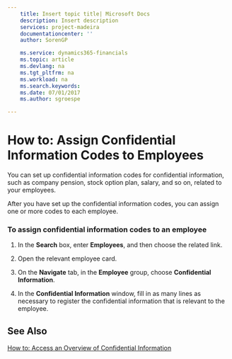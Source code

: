 ```yaml
---
    title: Insert topic title| Microsoft Docs
    description: Insert description
    services: project-madeira
    documentationcenter: ''
    author: SorenGP

    ms.service: dynamics365-financials
    ms.topic: article
    ms.devlang: na
    ms.tgt_pltfrm: na
    ms.workload: na
    ms.search.keywords:
    ms.date: 07/01/2017
    ms.author: sgroespe

---
```

# How to: Assign Confidential Information Codes to Employees
You can set up confidential information codes for confidential information, such as company pension, stock option plan, salary, and so on, related to your employees.  
  
 After you have set up the confidential information codes, you can assign one or more codes to each employee.  
  
### To assign confidential information codes to an employee  
  
1.  In the **Search** box, enter **Employees**, and then choose the related link.  
  
2.  Open the relevant employee card.  
  
3.  On the **Navigate** tab, in the **Employee** group, choose **Confidential Information**.  
  
4.  In the **Confidential Information** window, fill in as many lines as necessary to register the confidential information that is relevant to the employee.  
  
## See Also  
 [How to: Access an Overview of Confidential Information](../how-to-access-an-overview-of-confidential-information.md)